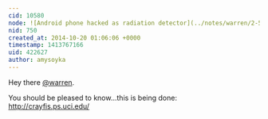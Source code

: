 ```yaml
---
cid: 10580
node: ![Android phone hacked as radiation detector](../notes/warren/2-5-2012/android-phone-hacked-radiation-detector)
nid: 750
created_at: 2014-10-20 01:06:06 +0000
timestamp: 1413767166
uid: 422627
author: amysoyka
---
```


Hey there [@warren](/profile/warren).

You should be pleased to know...this is being done:
http://crayfis.ps.uci.edu/